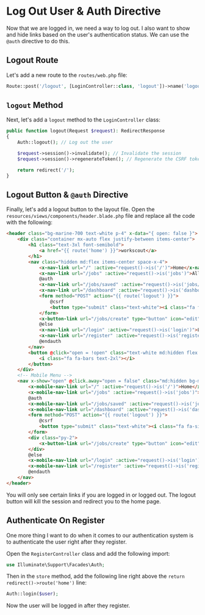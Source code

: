 # Log Out User & Auth Directive

Now that we are logged in, we need a way to log out. I also want to show and hide links based on the user's authentication status. We can use the `@auth` directive to do this.

## Logout Route

Let's add a new route to the `routes/web.php` file:

```php
Route::post('/logout', [LoginController::class, 'logout'])->name('logout');
```

## `logout` Method

Next, let's add a `logout` method to the `LoginController` class:

```php
public function logout(Request $request): RedirectResponse
{
    Auth::logout(); // Log out the user

    $request->session()->invalidate(); // Invalidate the session
    $request->session()->regenerateToken(); // Regenerate the CSRF token

    return redirect('/');
}
```

## Logout Button & `@auth` Directive

Finally, let's add a logout button to the layout file. Open the `resources/views/components/header.blade.php` file and replace all the code with the following:

```html
<header class="bg-marine-700 text-white p-4" x-data="{ open: false }">
	<div class="container mx-auto flex justify-between items-center">
		<h1 class="text-3xl font-semibold">
			<a href="{{ route('home') }}">workscout</a>
		</h1>
		<nav class="hidden md:flex items-center space-x-4">
			<x-nav-link url="/" :active="request()->is('/')">Home</x-nav-link>
			<x-nav-link url="/jobs" :active="request()->is('jobs')">All Jobs</x-nav-link>
			@auth
			<x-nav-link url="/jobs/saved" :active="request()->is('jobs/saved')">Saved Jobs</x-nav-link>
			<x-nav-link url="/dashboard" :active="request()->is('dashboard')" icon="gauge">Dashboard</x-nav-link>
			<form method="POST" action="{{ route('logout') }}">
				@csrf
				<button type="submit" class="text-white"><i class="fa fa-sign-out"></i> Logout</button>
			</form>
			<x-button-link url="/jobs/create" type="button" icon="edit">Create Job</x-button-link>
			@else
			<x-nav-link url="/login" :active="request()->is('login')">Login</x-nav-link>
			<x-nav-link url="/register" :active="request()->is('register')">Register</x-nav-link>
			@endauth
		</nav>
		<button @click="open = !open" class="text-white md:hidden flex items-center">
			<i class="fa fa-bars text-2xl"></i>
		</button>
	</div>
	<!-- Mobile Menu -->
	<nav x-show="open" @click.away="open = false" class="md:hidden bg-marine-700 text-white mt-5 pb-4 space-y-2">
		<x-mobile-nav-link url="/" :active="request()->is('/')">Home</x-mobile-nav-link>
		<x-mobile-nav-link url="/jobs" :active="request()->is('jobs')">All Jobs</x-mobile-nav-link>
		@auth
		<x-mobile-nav-link url="/jobs/saved" :active="request()->is('jobs/saved')">Saved Jobs</x-mobile-nav-link>
		<x-mobile-nav-link url="/dashboard" :active="request()->is('dashboard')" icon="gauge">Dashboard</x-mobile-nav-link>
		<form method="POST" action="{{ route('logout') }}">
			@csrf
			<button type="submit" class="text-white"><i class="fa fa-sign-out"></i> Logout</button>
		</form>
		<div class="py-2">
			<x-button-link url="/jobs/create" type="button" icon="edit">Create Job</x-button-link>
		</div>
		@else
		<x-mobile-nav-link url="/login" :active="request()->is('login')">Login</x-mobile-nav-link>
		<x-mobile-nav-link url="/register" :active="request()->is('register')">Register</x-mobile-nav-link>
		@endauth
	</nav>
</header>
```

You will only see certain links if you are logged in or logged out. The logout button will kill the session and redirect you to the home page.

## Authenticate On Register

One more thing I want to do when it comes to our authentication system is to authenticate the user right after they register.

Open the `RegisterController` class and add the following import:

```php
use Illuminate\Support\Facades\Auth;
```

Then in the `store` method, add the following line right above the `return redirect()->route('home')` line:

```php
Auth::login($user);
```

Now the user will be logged in after they register.
